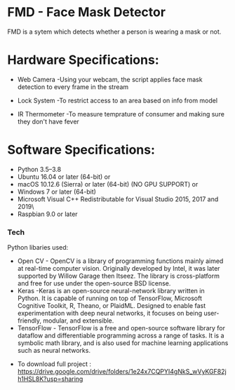 # FMD - Face Mask Detector

FMD is a sytem which detects whether a person is wearing a mask or not.

# Hardware Specifications:

  - Web Camera 
  -Using your webcam, the script applies face mask detection to every frame in the stream
  
  - Lock System 
  -To restrict access to an area based on info from model
  
  - IR Thermometer
  -To measure temprature of consumer and making sure they don't have fever

# Software Specifications:

  - Python 3.5–3.8
- Ubuntu 16.04 or later (64-bit)
    or
- macOS 10.12.6 (Sierra) or later (64-bit) (NO GPU SUPPORT)
    or
- Windows 7 or later (64-bit)
- Microsoft Visual C++ Redistributable for Visual Studio 2015, 2017 and 2019\
- Raspbian 9.0 or later

### Tech

Python libaries  used:

* Open CV - OpenCV is a library of programming functions mainly aimed at real-time computer vision. Originally developed by Intel, it was later supported by Willow Garage then Itseez. The library is cross-platform and free for use under the open-source BSD license.
* Keras -Keras is an open-source neural-network library written in Python. It is capable of running on top of TensorFlow, Microsoft Cognitive Toolkit, R, Theano, or PlaidML. Designed to enable fast experimentation with deep neural networks, it focuses on being user-friendly, modular, and extensible.
* TensorFlow - TensorFlow is a free and open-source software library for dataflow and differentiable programming across a range of tasks. It is a symbolic math library, and is also used for machine learning applications such as neural networks.

- To download full project : https://drive.google.com/drive/folders/1e24x7CQPYI4gNkS_wVyKGF82jh1HSL8K?usp=sharing
